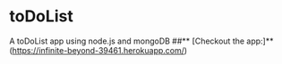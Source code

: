 # toDoList
A toDoList app using node.js and mongoDB
##** [Checkout the app:]**(https://infinite-beyond-39461.herokuapp.com/)
